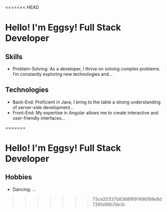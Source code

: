 <<<<<<< HEAD

# Hello! I'm Eggsy! Full Stack Developer

## Skills
- Problem-Solving: As a developer, I thrive on solving complex problems. I’m constantly exploring new technologies and...

## Technologies
- Back-End: Proficient in Java, I bring to the table a strong understanding of server-side development...
- Front-End: My expertise in Angular allows me to create interactive and user-friendly interfaces...

=======
# Hello! I'm Eggsy! Full Stack Developer

## Hobbies
- Dancing: ...
>>>>>>> 73ce20337b8368f691496f88e8d726fa98b7de3c
